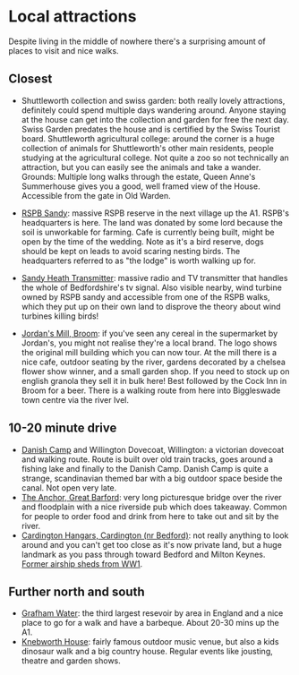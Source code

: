 # Local attractions
Despite living in the middle of nowhere there's a surprising amount of places to visit and nice walks.

## Closest
- Shuttleworth collection and swiss garden: both really lovely attractions, definitely could spend multiple days wandering around. Anyone staying at the house can get into the collection and garden for free the next day. Swiss Garden predates the house and is certified by the Swiss Tourist board.
Shuttleworth agricultural college: around the corner is a huge collection of animals for Shuttleworth's other main residents, people studying at the agricultural college. Not quite a zoo so not technically an attraction, but you can easily see the animals and take a wander. 
Grounds: Multiple long walks through the estate, Queen Anne's Summerhouse gives you a good, well framed view of the House. Accessible from the gate in Old Warden.

- [RSPB Sandy](https://www.rspb.org.uk/reserves-and-events/reserves-a-z/the-lodge): massive RSPB reserve in the next village up the A1. RSPB's headquarters is here. The land was donated by some lord because the soil is unworkable for farming. Cafe is currently being built, might be open by the time of the wedding.
Note as it's a bird reserve, dogs should be kept on leads to avoid scaring nesting birds. The headquarters referred to as "the lodge" is worth walking up for.
- [Sandy Heath Transmitter](https://en.wikipedia.org/wiki/Sandy_Heath_transmitting_station): massive radio and TV transmitter that handles the whole of Bedfordshire's tv signal. Also visible nearby, wind turbine owned by RSPB sandy and accessible from one of the RSPB walks, which they put up on their own land to disprove the theory about wind turbines killing birds!

- [Jordan's Mill, Broom](https://jordansmill.com): if you've seen any cereal in the supermarket by Jordan's, you might not realise they're a local brand. The logo shows the original mill building which you can now tour. At the mill there is a nice cafe, outdoor seating by the river, gardens decorated by a chelsea flower show winner, and a small garden shop. If you need to stock up on english granola they sell it in bulk here! Best followed by the Cock Inn in Broom for a beer. There is a walking route from here into Biggleswade town centre via the river Ivel.

## 10-20 minute drive
- [Danish Camp](https://danishcamp.co.uk) and Willington Dovecoat, Willington: a victorian dovecoat and walking route. Route is built over old train tracks, goes around a fishing lake and finally to the Danish Camp. Danish Camp is quite a strange, scandinavian themed bar with a big outdoor space beside the canal. Not open very late.
- [The Anchor, Great Barford](https://www.anchorinngreatbarford.co.uk): very long picturesque bridge over the river and floodplain with a nice riverside pub which does takeaway. Common for people to order food and drink from here to take out and sit by the river.
- [Cardington Hangars, Cardington (nr Bedford)](https://www.cardingtonstudios.com): not really anything to look around and you can't get too close as it's now private land, but a huge landmark as you pass through toward Bedford and Milton Keynes. [Former airship sheds from WW1](https://en.wikipedia.org/wiki/Cardington_Airfield).


## Further north and south
- [Grafham Water](https://anglianwaterparks.co.uk/grafham-water): the third largest resevoir by area in England and a nice place to go for a walk and have a barbeque. About 20-30 mins up the A1.
- [Knebworth House](https://www.knebworthhouse.com): fairly famous outdoor music venue, but also a kids dinosaur walk and a big country house. Regular events like jousting, theatre and garden shows.